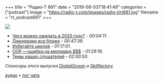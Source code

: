+++
title = "Радио-Т 661"
date = "2019-08-03T18:41:49"
categories = ["podcast"]
image = "https://radio-t.com/images/radio-t/rt661.jpg"
filename = "rt_podcast661"
+++

![](https://radio-t.com/images/radio-t/rt661.jpg)

- [Чего можно ожидать в 2020 году?](https://habr.com/ru/company/ruvds/blog/462009/) - *00:04:11*.
- [Дженерики все ближе](https://blog.golang.org/why-generics) - *00:47:39*.
- [Избегайте циклов](https://thenewstack.io/4-reasons-not-to-use-programming-loops-and-a-few-ways-to-avoid-them/) - *01:17:01*.
- [OOP — ошибка на миллиард $$$](https://medium.com/codeiq/object-oriented-programming-the-trillion-dollar-disaster-%EF%B8%8F-92a4b666c7c7) - *01:29:18*.
- [Темы наших слушателей](https://radio-t.com/p/2019/08/01/prep-661/) - *02:00:50*.

*Спонсоры этого выпуска [DigitalOcean](https://do.co/radiot) и [Skillfactory](https://clc.to/QCZe6A)*


[аудио](https://cdn.radio-t.com/rt_podcast661.mp3) • [лог чата](https://chat.radio-t.com/logs/radio-t-661.html)
<audio src="https://cdn.radio-t.com/rt_podcast661.mp3" preload="none"></audio>
